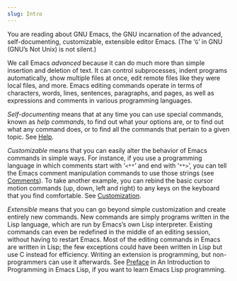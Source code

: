 ```yaml
---
slug: Intro
---
```


You are reading about GNU Emacs, the GNU incarnation of the advanced, self-documenting, customizable, extensible editor Emacs. (The ‘`G`’ in GNU (GNU’s Not Unix) is not silent.)

We call Emacs *advanced* because it can do much more than simple insertion and deletion of text. It can control subprocesses, indent programs automatically, show multiple files at once, edit remote files like they were local files, and more. Emacs editing commands operate in terms of characters, words, lines, sentences, paragraphs, and pages, as well as expressions and comments in various programming languages.

*Self-documenting* means that at any time you can use special commands, known as *help commands*, to find out what your options are, or to find out what any command does, or to find all the commands that pertain to a given topic. See [Help](/docs/emacs/Help).

*Customizable* means that you can easily alter the behavior of Emacs commands in simple ways. For instance, if you use a programming language in which comments start with ‘`<**`’ and end with ‘`**>`’, you can tell the Emacs comment manipulation commands to use those strings (see [Comments](/docs/emacs/Comments)). To take another example, you can rebind the basic cursor motion commands (up, down, left and right) to any keys on the keyboard that you find comfortable. See [Customization](/docs/emacs/Customization).

*Extensible* means that you can go beyond simple customization and create entirely new commands. New commands are simply programs written in the Lisp language, which are run by Emacs’s own Lisp interpreter. Existing commands can even be redefined in the middle of an editing session, without having to restart Emacs. Most of the editing commands in Emacs are written in Lisp; the few exceptions could have been written in Lisp but use C instead for efficiency. Writing an extension is programming, but non-programmers can use it afterwards. See [Preface](https://www.gnu.org/software/emacs/manual/html_mono/eintr.html#Top) in An Introduction to Programming in Emacs Lisp, if you want to learn Emacs Lisp programming.
